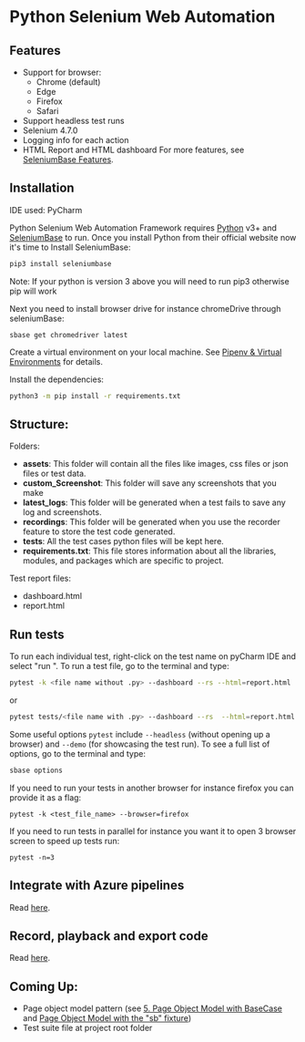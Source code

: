 # Python Selenium Web Automation

## Features
- Support for browser:
    - Chrome (default)
    - Edge
    - Firefox
    - Safari
- Support headless test runs
- Selenium 4.7.0
- Logging info for each action
- HTML Report and HTML dashboard
For more features, see [SeleniumBase Features](https://seleniumbase.io/help_docs/features_list/#seleniumbase-features).

## Installation
IDE used: PyCharm

Python Selenium Web Automation Framework requires [Python](https://www.python.org/) v3+ and [SeleniumBase](https://seleniumbase.io/) to run.
Once you install Python from their official website now it's time to Install SeleniumBase:
```sh
pip3 install seleniumbase
```
Note: If your python is version 3 above you will need to run pip3 otherwise pip will work

Next you need to install browser drive for instance chromeDrive through seleniumBase:

```commandline
sbase get chromedriver latest 
```
Create a virtual environment on your local machine.  See [Pipenv & Virtual Environments](https://docs.python-guide.org/dev/virtualenvs/#virtualenvironments-ref) for details.

Install the dependencies:
```sh
python3 -m pip install -r requirements.txt
```

## Structure:
Folders:
- **assets**: This folder will contain all the files like images, css files or json files or test data.
- **custom_Screenshot**: This folder will save any screenshots that you make
- **latest_logs**: This folder will be generated when a test fails to save any log and screenshots.
- **recordings**: This folder will be generated when you use the recorder feature to store the test code generated.
- **tests**:  All the test cases python files will be kept here.
- **requirements.txt**: This file stores information about all the libraries, modules, and packages which are specific to project.

Test report files:
- dashboard.html
- report.html

## Run tests
To run each individual test, right-click on the test name on pyCharm IDE and select "run <test name>".
To run a test file, go to the terminal and type:
```sh
pytest -k <file name without .py> --dashboard --rs --html=report.html
```
or
```sh
pytest tests/<file name with .py> --dashboard --rs  --html=report.html
```
Some useful options `pytest` include `--headless` (without opening up a browser) and `--demo` (for showcasing the test run).
To see a full list of options, go to the terminal and type:
```sh
sbase options
```
If you need to run your tests in another browser for instance firefox you can provide it as a flag:
```commandline
pytest -k <test_file_name> --browser=firefox
```
If you need to run tests in parallel for instance you want it to open 3 browser screen to speed up tests run:
```commandline
pytest -n=3
```

## Integrate with Azure pipelines
Read [here](https://seleniumbase.io/integrations/azure/azure_pipelines/ReadMe/#give-your-new-project-a-name-and-set-visibility-to-public-for-your-seleniumbase-fork).

## Record, playback and export code
Read [here](https://seleniumbase.io/help_docs/recorder_mode/#recorder-mode).

## Coming Up:
- Page object model pattern (see [5. Page Object Model with BaseCase](https://seleniumbase.io/help_docs/syntax_formats/#sb_sf_05) and [Page Object Model with the "sb" fixture](https://seleniumbase.io/help_docs/syntax_formats/#sb_sf_06))
- Test suite file at project root folder